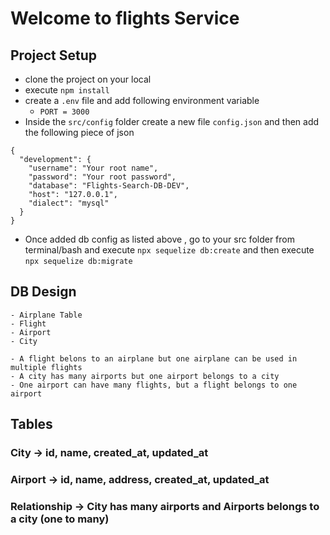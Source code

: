 # Welcome to flights Service

## Project Setup

- clone the project on your local
- execute `npm install`
- create a `.env` file and add following environment variable
  - `PORT = 3000`
- Inside the `src/config` folder create a new file `config.json` and then add the following piece of json

```
{
  "development": {
    "username": "Your root name",
    "password": "Your root password",
    "database": "Flights-Search-DB-DEV",
    "host": "127.0.0.1",
    "dialect": "mysql"
  }
}

```

- Once added db config as listed above , go to your src folder from terminal/bash and execute `npx sequelize db:create` and then execute `npx sequelize db:migrate`

## DB Design

    - Airplane Table
    - Flight
    - Airport
    - City

    - A flight belons to an airplane but one airplane can be used in multiple flights
    - A city has many airports but one airport belongs to a city
    - One airport can have many flights, but a flight belongs to one airport

## Tables

### City -> id, name, created_at, updated_at

### Airport -> id, name, address, created_at, updated_at

### Relationship -> City has many airports and Airports belongs to a city (one to many)
